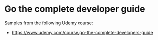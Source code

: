 # Go the complete developer guide

Samples from the following Udemy course:
- https://www.udemy.com/course/go-the-complete-developers-guide
